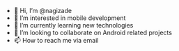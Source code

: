 - 👋 Hi, I’m @nagizade
- 👀 I’m interested in mobile development
- 🌱 I’m currently learning new technologies 
- 💞️ I’m looking to collaborate on Android related projects
- 📫 How to reach me via email

<!---
nagizade/nagizade is a ✨ special ✨ repository because its `README.md` (this file) appears on your GitHub profile.
You can click the Preview link to take a look at your changes.
--->
